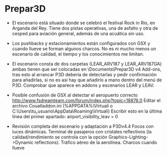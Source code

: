 # Prepar3D
 
- El escenario está situado donde se celebró el festival Rock in Rio, en Arganda del Rey. Tiene dos pistas operativas, una de asfalto y otra de cesped para aviación general, además de una acuática sin uso.

- Los pushbacks  y estacionamientos están configurados con GSX y cuando llueve se forman algunos charcos. No es ni mucho menos un escenario de calidad, el tiempo y los conocimientos me limitan.

- El escenario consta de dos carpetas (LEAR_ARV187 y LEAR_ARV187GA) ambas tienen que ser colocadas en \Documents\Prepar3D v4 Add-ons, tras esto al arrancar P3D debería de detectarlas y pedir confirmación para añadirlas, si no es así hay que añadirlo a mano dentro del menú de P3D. Comprobar que aparece en addons y escenarios LEAR y LEAV.


- Posible confusión de GSX al detectar el aeropuerto correcto
http://www.fsdreamteam.com/forum/index.php?topic=18876.0
Editar el archivo Couatladdon.ini (%APPDATA%\Virtuali o C:\Users\tu_usuario\AppData\Roaming\Virtuali)
Escribir esto en la última línea del primer apartado: airport_visibility_leav = 0

- Revisión completa del escenario y adaptación a P3Dv4.4
Focos con luces dinámicas.
Terminal de pasajeros con cristales reflectivos (la calidad/rendimiento se controla con la opción Graphics-Lighting->Dynamic reflections).
Tráfico aéreo de la aerolínea.
Charcos cuando llueve
